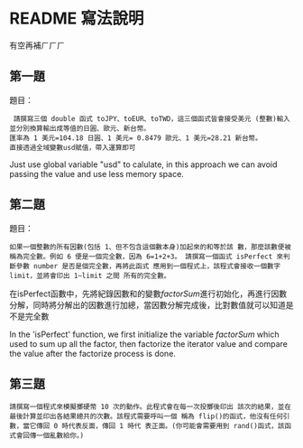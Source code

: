 # README 寫法說明
有空再補ㄏㄏㄏ
## 第一題
題目：
```
 請撰寫三個 double 函式 toJPY、toEUR、toTWD，這三個函式皆會接受美元 (整數)輸入並分別換算輸出成等值的日圓、歐元、新台幣。
匯率為 1 美元=104.18 日圓、1 美元= 0.8479 歐元、1 美元=28.21 新台幣。
直接透過全域變數usd賦值，帶入運算即可
```

Just use global variable "usd" to calulate, in this approach we can avoid passing the value and use less memory space.

## 第二題
題目：
```
如果一個整數的所有因數(包括 1、但不包含這個數本身)加起來的和等於該 數，那麼該數便被稱為完全數。例如 6 便是一個完全數，因為 6=1+2+3。 請撰寫一個函式 isPerfect 來判斷參數 number 是否是個完全數，再將此函式 應用到一個程式上，該程式會接收一個數字 limit，並將會印出 1~limit 之間 所有的完全數。
```
在isPerfect函數中，先將紀錄因數和的變數*factorSum*進行初始化，再進行因數分解，同時將分解出的因數進行加總，當因數分解完成後，比對數值就可以知道是不是完全數

In the 'isPerfect' function, we first initialize the variable  *factorSum* which used to sum up all the factor, then factorize the  iterator value and compare the value after the factorize process is done.

## 第三題
```
請撰寫一個程式來模擬擲硬幣 10 次的動作。此程式會在每一次投擲後印出 該次的結果，並在最後計算並印出各結果總共的次數。該程式需要呼叫一個 稱為 flip()的函式，他沒有任何引數，當它傳回 0 時代表反面，傳回 1 時代 表正面。(你可能會需要用到 rand()函式，該函式會回傳一個亂數給你。)
```


```
```

